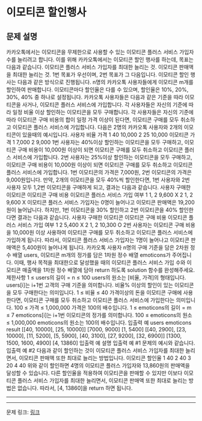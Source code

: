 # 이모티콘 할인행사
## 문제 설명

카카오톡에서는 이모티콘을 무제한으로 사용할 수 있는 이모티콘 플러스 서비스 가입자 수를 늘리려고 합니다.
이를 위해 카카오톡에서는 이모티콘 할인 행사를 하는데, 목표는 다음과 같습니다.
이모티콘 플러스 서비스 가입자를 최대한 늘리는 것.
이모티콘 판매액을 최대한 늘리는 것.
1번 목표가 우선이며, 2번 목표가 그 다음입니다.
이모티콘 할인 행사는 다음과 같은 방식으로 진행됩니다.
n명의 카카오톡 사용자들에게 이모티콘 m개를 할인하여 판매합니다.
이모티콘마다 할인율은 다를 수 있으며, 할인율은 10%, 20%, 30%, 40% 중 하나로 설정됩니다.
카카오톡 사용자들은 다음과 같은 기준을 따라 이모티콘을 사거나, 이모티콘 플러스 서비스에 가입합니다.
각 사용자들은 자신의 기준에 따라 일정 비율 이상 할인하는 이모티콘을 모두 구매합니다.
각 사용자들은 자신의 기준에 따라 이모티콘 구매 비용의 합이 일정 가격 이상이 된다면, 이모티콘 구매를 모두 취소하고 이모티콘 플러스 서비스에 가입합니다.
다음은 2명의 카카오톡 사용자와 2개의 이모티콘이 있을때의 예시입니다.
사용자	비율	가격
1	40	10,000
2	25	10,000
이모티콘	가격
1	7,000
2	9,000
1번 사용자는 40%이상 할인하는 이모티콘을 모두 구매하고, 이모티콘 구매 비용이 10,000원 이상이 되면 이모티콘 구매를 모두 취소하고 이모티콘 플러스 서비스에 가입합니다.
2번 사용자는 25%이상 할인하는 이모티콘을 모두 구매하고, 이모티콘 구매 비용이 10,000원 이상이 되면 이모티콘 구매를 모두 취소하고 이모티콘 플러스 서비스에 가입합니다.
1번 이모티콘의 가격은 7,000원, 2번 이모티콘의 가격은 9,000원입니다.
만약, 2개의 이모티콘을 모두 40%씩 할인한다면, 1번 사용자와 2번 사용자 모두 1,2번 이모티콘을 구매하게 되고, 결과는 다음과 같습니다.
사용자	구매한 이모티콘	이모티콘 구매 비용	이모티콘 플러스 서비스 가입 여부
1	1, 2	9,600	X
2	1, 2	9,600	X
이모티콘 플러스 서비스 가입자는 0명이 늘어나고 이모티콘 판매액은 19,200원이 늘어납니다.
하지만, 1번 이모티콘을 30% 할인하고 2번 이모티콘을 40% 할인한다면 결과는 다음과 같습니다.
사용자	구매한 이모티콘	이모티콘 구매 비용	이모티콘 플러스 서비스 가입 여부
1	2	5,400	X
2	1, 2	10,300	O
2번 사용자는 이모티콘 구매 비용을 10,000원 이상 사용하여 이모티콘 구매를 모두 취소하고 이모티콘 플러스 서비스에 가입하게 됩니다.
따라서, 이모티콘 플러스 서비스 가입자는 1명이 늘어나고 이모티콘 판매액은 5,400원이 늘어나게 됩니다.
카카오톡 사용자 n명의 구매 기준을 담은 2차원 정수 배열 users, 이모티콘 m개의 정가를 담은 1차원 정수 배열 emoticons가 주어집니다. 이때, 행사 목적을 최대한으로 달성했을 때의 이모티콘 플러스 서비스 가입 수와 이모티콘 매출액을 1차원 정수 배열에 담아 return 하도록 solution 함수를 완성해주세요.
제한사항
1 ≤ users의 길이 = n ≤ 100
users의 원소는 [비율, 가격]의 형태입니다.
users[i]는 i+1번 고객의 구매 기준을 의미합니다.
비율% 이상의 할인이 있는 이모티콘을 모두 구매한다는 의미입니다.
1 ≤ 비율 ≤ 40
가격이상의 돈을 이모티콘 구매에 사용한다면, 이모티콘 구매를 모두 취소하고 이모티콘 플러스 서비스에 가입한다는 의미입니다.
100 ≤ 가격 ≤ 1,000,000
가격은 100의 배수입니다.
1 ≤ emoticons의 길이 = m ≤ 7
emoticons[i]는 i+1번 이모티콘의 정가를 의미합니다.
100 ≤ emoticons의 원소 ≤ 1,000,000
emoticons의 원소는 100의 배수입니다.
입출력 예
users	emoticons	result
[[40, 10000], [25, 10000]]	[7000, 9000]	[1, 5400]
[[40, 2900], [23, 10000], [11, 5200], [5, 5900], [40, 3100], [27, 9200], [32, 6900]]	[1300, 1500, 1600, 4900]	[4, 13860]
입출력 예 설명
입출력 예 #1
문제의 예시와 같습니다.
입출력 예 #2
다음과 같이 할인하는 것이 이모티콘 플러스 서비스 가입자를 최대한 늘리면서, 이모티콘 판매액 또한 최대로 늘리는 방법입니다.
이모티콘	할인율
1	40
2	40
3	20
4	40
위와 같이 할인하면 4명의 이모티콘 플러스 가입자와 13,860원의 판매액을 달성할 수 있습니다. 다른 할인율을 적용하여 이모티콘을 판매할 수 있지만 이보다 이모티콘 플러스 서비스 가입자를 최대한 늘리면서, 이모티콘 판매액 또한 최대로 늘리는 방법은 없습니다.
따라서, [4, 13860]을 return 하면 됩니다.

***

***
문제 링크: [링크](https://school.programmers.co.kr/learn/courses/30/lessons/150368)
